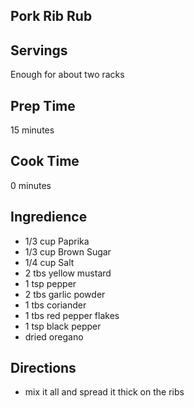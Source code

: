 ## Pork Rib Rub 

## Servings 

Enough for about two racks 

## Prep Time 

15 minutes 

## Cook Time 

0 minutes 

## Ingredience

* 1/3 cup Paprika 
* 1/3 cup Brown Sugar
* 1/4 cup Salt 
* 2 tbs yellow mustard 
* 1 tsp pepper 
* 2 tbs garlic powder 
* 1 tbs coriander 
* 1 tbs red pepper flakes 
* 1 tsp black pepper 
* dried oregano 
 
## Directions

* mix it all and spread it thick on the ribs 
